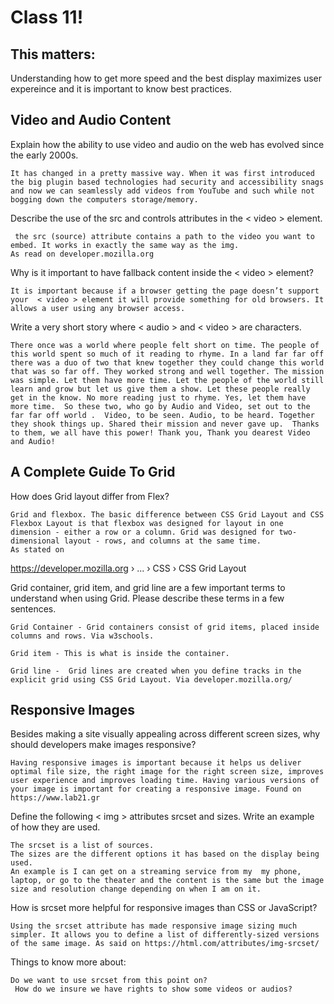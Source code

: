 # Class 11!

## This matters:

Understanding how to get more speed and the best display maximizes user expereince and it is important to know best practices.

## Video and Audio Content

Explain how the ability to use video and audio on the web has evolved since the early 2000s.

	It has changed in a pretty massive way. When it was first introduced the big plugin based technologies had security and accessibility snags and now we can seamlessly add videos from YouTube and such while not bogging down the computers storage/memory.

Describe the use of the src and controls attributes in the < video > element.

	 the src (source) attribute contains a path to the video you want to embed. It works in exactly the same way as the img. 
    As read on developer.mozilla.org 

Why is it important to have fallback content inside the <  video > element?

	It is important because if a browser getting the page doesn’t support	your  < video > element it will provide something for old browsers. It allows a user using any browser access.  

Write a very short story where < audio > and < video > are characters.

	There once was a world where people felt short on time. The people of this world spent so much of it reading to rhyme. In a land far far off there was a duo of two that knew together they could change this world that was so far off. They worked strong and well together. The mission was simple. Let them have more time. Let the people of the world still learn and grow but let us give them a show. Let these people really get in the know. No more reading just to rhyme. Yes, let them have more time.  So these two, who go by Audio and Video, set out to the far far off world .  Video, to be seen. Audio, to be heard. Together they shook things up. Shared their mission and never gave up.  Thanks to them, we all have this power! Thank you, Thank you dearest Video and Audio!  

## A Complete Guide To Grid

How does Grid layout differ from Flex?

	Grid and flexbox. The basic difference between CSS Grid Layout and CSS Flexbox Layout is that flexbox was designed for layout in one dimension - either a row or a column. Grid was designed for two-dimensional layout - rows, and columns at the same time. 
    As stated on 
https://developer.mozilla.org › ... › CSS › CSS Grid Layout

Grid container, grid item, and grid line are a few important terms to understand when using Grid. Please describe these terms in a few sentences.

	Grid Container - Grid containers consist of grid items, placed inside columns and rows. Via w3schools.

	Grid item - This is what is inside the container. 

	Grid line -  Grid lines are created when you define tracks in the explicit grid using CSS Grid Layout. Via developer.mozilla.org/ 

## Responsive Images

Besides making a site visually appealing across different screen sizes, why should developers make images responsive?

	Having responsive images is important because it helps us deliver optimal file size, the right image for the right screen size, improves user experience and improves loading time. Having various versions of your image is important for creating a responsive image. Found on https://www.lab21.gr

Define the following < img > attributes srcset and sizes. Write an example of how they are used.

	The srcset is a list of sources.
	The sizes are the different options it has based on the display being used. 
	An example is I can get on a streaming service from my  my phone, laptop, or go to the theater and the content is the same but the image size and resolution change depending on when I am on it. 

How is srcset more helpful for responsive images than CSS or JavaScript?

	Using the srcset attribute has made responsive image sizing much simpler. It allows you to define a list of differently-sized versions of the same image. As said on https://html.com/attributes/img-srcset/ 

Things to know more about: 

    Do we want to use srcset from this point on?  
     How do we insure we have rights to show some videos or audios?